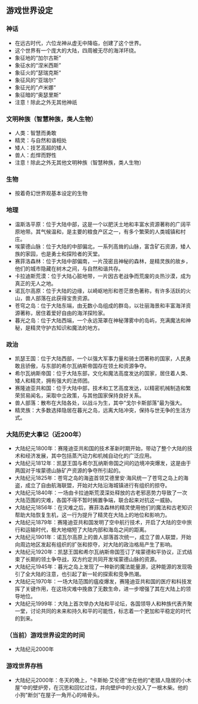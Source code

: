 ## 游戏世界设定

### 神话
- 在远古时代，六位龙神从虚无中降临，创建了这个世界。
- 这个世界有一个庞大的大陆，四周被无尽的海洋环绕。
- 象征地的“加尔古斯”
- 象征水的“涅米西斯”
- 象征火的”瑟瑞克斯“
- 象征风的“亚瑞尔”
- 象征光的”卢米娜“
- 象征暗的“奥瑟里斯”
- 注意！除此之外无其他神祇

### 文明种族（智慧种族，类人生物）
- 人类：智慧而勇敢
- 精灵：与自然和谐相处
- 矮人：技艺高超的矮人
- 兽人：彪悍而野性
- 注意！除此之外无其他文明种族（智慧种族，类人生物）

### 生物
- 按着奇幻世界观基本设定的生物

### 地理
- 温斯洛平原：位于大陆中部，这是一个以肥沃土地和丰富水资源著称的广阔平原地带。其气候温和，是主要的粮食产区之一，有多个繁荣的人类城镇和村庄。
- 埃蒙德山脉：位于大陆的中部偏北，一系列高耸的山脉，富含矿石资源，矮人族的家园，也是勇士和探险者的天堂。
- 赛菲洛森林：位于大陆中部偏南，一片茂密且神秘的森林，是精灵族的故乡，他们的城市隐藏在树木之间，与自然和谐共存。
- 卡拉迪斯荒漠：位于大陆心脏地带，一片因古老战争而荒废的炎热沙漠，成为真正的无人之地。
- 诺瓦尔高原：位于大陆的边缘，以崎岖地形和苍茫景色著称，有许多活跃的火山，兽人部落在此获得宝贵资源。
- 苍穹之岛：位于大陆东端，由无数小岛组成的群岛，以壮丽海景和丰富海洋资源著称，居住着爱好自由的海洋探险家。
- 暮光之岛：位于大陆西端，一个永远笼罩在神秘薄雾中的岛屿，充满魔法和神秘，是精灵守护古知识和魔法的地方。

### 政治
- 凯瑟王国：位于大陆西部，一个以强大军事力量和骑士团著称的国家，人民勇敢且骄傲，与东部的希尔瓦纳斯帝国存在领土和资源争夺。
- 希尔瓦纳斯帝国：位于大陆东部，文化和魔法高度发达的国家，居住着人类、矮人和精灵，拥有强大的法师团。
- 赛隆迪亚共和国：位于大陆中部，技术和工艺高度发达，以精密机械制造和繁荣贸易闻名，采取中立政策，与其他国家保持良好关系。
- 兽人部落：散布在大陆各处，以战斗为生，其中“戈尔卡斯部落”最为强大。
- 精灵族：大多数选择隐居在暮光之岛，远离大陆冲突，保持与世无争的生活方式。

### 大陆历史大事记（近200年）
- 大陆纪元1800年：赛隆迪亚共和国的技术革新时期开始，带动了整个大陆的技术和经济发展，其中包括蒸汽动力和机械自动化的广泛应用。
- 大陆纪元1812年：凯瑟王国与希尔瓦纳斯帝国之间的边境冲突爆发，这是由于两国对于埃蒙德山脉矿产资源的争夺所引起的。
- 大陆纪元1825年：苍穹之岛的海盗首领艾德里安·海风统一了苍穹之岛上的海盗，成立了自由航海联盟，开始对大陆沿海城镇进行有组织的掠夺。
- 大陆纪元1840年：一场由卡拉迪斯荒漠深处释放的古老邪恶势力导致了一次大陆范围的灾难，各国不得不暂时搁置争端，联合起来对抗这一威胁。
- 大陆纪元1856年：在灾难之后，赛菲洛森林的精灵使用他们的魔法和古老知识帮助大陆恢复生机，这一行为提升了精灵在大陆上的地位和影响力。
- 大陆纪元1879年：赛隆迪亚共和国发明了空中航行技术，开启了大陆的空中旅行和运输时代，极大地缩短了大陆内部和海岛之间的距离。
- 大陆纪元1901年：诺瓦尔高原上的兽人部落首次统一，成立了兽人联盟，开始向周边地区发起有组织的扩张和掠夺，对大陆的政治格局产生了影响。
- 大陆纪元1920年：凯瑟王国和希尔瓦纳斯帝国签订了埃蒙德和平协议，正式结束了长期的领土争夺战，双方约定共同开发埃蒙德山脉的资源。
- 大陆纪元1945年：暮光之岛上发现了一种新的魔法能量源，这种能源的发现吸引了全大陆的注意，也引起了新一轮的探索和竞争热潮。
- 大陆纪元1970年：一场大陆范围的瘟疫爆发，赛隆迪亚共和国的医疗和科技发挥了关键作用，在这场灾难中挽救了无数生命，进一步增强了其在大陆上的领导地位。
- 大陆纪元1999年：大陆上首次举办大陆和平论坛，各国领导人和种族代表齐聚一堂，讨论共同的未来和持久和平的可能性，标志着一个更加和平稳定的时代的到来。

### （当前）游戏世界设定的时间
- 大陆纪元2000年

### 游戏世界存档
- 大陆纪元2000年：冬天的晚上，“卡斯帕·艾伦德”坐在他的“老猎人隐居的小木屋”中的壁炉旁，在沉思和回忆过往，并向壁炉中的火投入了一根木柴。他的小狗"断剑"在屋子一角开心的啃骨头。
